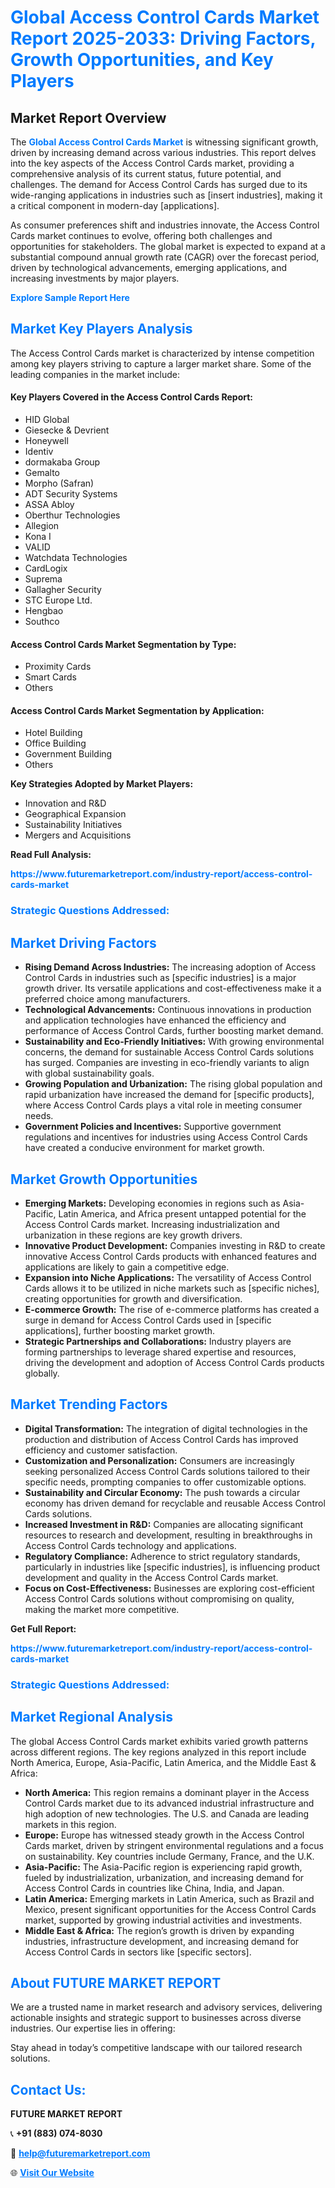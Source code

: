<h1 style="color: #007BFF;">Global Access Control Cards Market Report 2025-2033: Driving Factors, Growth Opportunities, and Key Players</h1>

<section id="overview">
<h2>Market Report Overview</h2>
<p>The <a href="https://www.futuremarketreport.com/industry-report/access-control-cards-market" style="color: #007BFF; text-decoration: none;"><strong>Global Access Control Cards Market</strong></a> is witnessing significant growth, driven by increasing demand across various industries. This report delves into the key aspects of the Access Control Cards market, providing a comprehensive analysis of its current status, future potential, and challenges. The demand for Access Control Cards has surged due to its wide-ranging applications in industries such as [insert industries], making it a critical component in modern-day [applications].</p>
<p>As consumer preferences shift and industries innovate, the Access Control Cards market continues to evolve, offering both challenges and opportunities for stakeholders. The global market is expected to expand at a substantial compound annual growth rate (CAGR) over the forecast period, driven by technological advancements, emerging applications, and increasing investments by major players.</p>
</section>

<section id="overview">
<p><a href="https://www.futuremarketreport.com/request-sample/reportId=76678" style="color: #007BFF; text-decoration: none;"><strong>Explore Sample Report Here</strong></a></p>
</section>

<section id="key-players">
<h2 style="color: #007BFF;">Market Key Players Analysis</h2>
<p>The Access Control Cards market is characterized by intense competition among key players striving to capture a larger market share. Some of the leading companies in the market include:</p>
<h4>Key Players Covered in the Access Control Cards Report:</h4>
<ul><li>HID Global</li><li>Giesecke &amp; Devrient</li><li>Honeywell</li><li>Identiv</li><li>dormakaba Group</li><li>Gemalto</li><li>Morpho (Safran)</li><li>ADT Security Systems</li><li>ASSA Abloy</li><li>Oberthur Technologies</li><li>Allegion</li><li>Kona I</li><li>VALID</li><li>Watchdata Technologies</li><li>CardLogix</li><li>Suprema</li><li>Gallagher Security</li><li>STC Europe Ltd.</li><li>Hengbao</li><li>Southco</li></ul>
<h4>Access Control Cards Market Segmentation by Type:</h4>
<ul><li>Proximity Cards</li><li>Smart Cards</li><li>Others</li></ul>

<h4>Access Control Cards Market Segmentation by Application:</h4>
<ul><li>Hotel Building</li><li>Office Building</li><li>Government Building</li><li>Others</li></ul>
<p><strong>Key Strategies Adopted by Market Players:</strong></p>
<ul>
<li>Innovation and R&D</li>
<li>Geographical Expansion</li>
<li>Sustainability Initiatives</li>
<li>Mergers and Acquisitions</li>
</ul>
</section>

<section>
<p><strong>Read Full Analysis: </strong></p><a href="https://www.futuremarketreport.com/industry-report/access-control-cards-market" style="color: #007BFF; text-decoration: none;"><strong>https://www.futuremarketreport.com/industry-report/access-control-cards-market</strong></a>
<h3 style="color: #007BFF;">Strategic Questions Addressed:</h3>
</section>

<section id="driving-factors">
<h2 style="color: #007BFF;">Market Driving Factors</h2>
<ul>
<li><strong>Rising Demand Across Industries:</strong> The increasing adoption of Access Control Cards in industries such as [specific industries] is a major growth driver. Its versatile applications and cost-effectiveness make it a preferred choice among manufacturers.</li>
<li><strong>Technological Advancements:</strong> Continuous innovations in production and application technologies have enhanced the efficiency and performance of Access Control Cards, further boosting market demand.</li>
<li><strong>Sustainability and Eco-Friendly Initiatives:</strong> With growing environmental concerns, the demand for sustainable Access Control Cards solutions has surged. Companies are investing in eco-friendly variants to align with global sustainability goals.</li>
<li><strong>Growing Population and Urbanization:</strong> The rising global population and rapid urbanization have increased the demand for [specific products], where Access Control Cards plays a vital role in meeting consumer needs.</li>
<li><strong>Government Policies and Incentives:</strong> Supportive government regulations and incentives for industries using Access Control Cards have created a conducive environment for market growth.</li>
</ul>
</section>

<section id="growth-opportunities">
<h2 style="color: #007BFF;">Market Growth Opportunities</h2>
<ul>
<li><strong>Emerging Markets:</strong> Developing economies in regions such as Asia-Pacific, Latin America, and Africa present untapped potential for the Access Control Cards market. Increasing industrialization and urbanization in these regions are key growth drivers.</li>
<li><strong>Innovative Product Development:</strong> Companies investing in R&D to create innovative Access Control Cards products with enhanced features and applications are likely to gain a competitive edge.</li>
<li><strong>Expansion into Niche Applications:</strong> The versatility of Access Control Cards allows it to be utilized in niche markets such as [specific niches], creating opportunities for growth and diversification.</li>
<li><strong>E-commerce Growth:</strong> The rise of e-commerce platforms has created a surge in demand for Access Control Cards used in [specific applications], further boosting market growth.</li>
<li><strong>Strategic Partnerships and Collaborations:</strong> Industry players are forming partnerships to leverage shared expertise and resources, driving the development and adoption of Access Control Cards products globally.</li>
</ul>
</section>

<section id="trending-factors">
<h2 style="color: #007BFF;">Market Trending Factors</h2>
<ul>
<li><strong>Digital Transformation:</strong> The integration of digital technologies in the production and distribution of Access Control Cards has improved efficiency and customer satisfaction.</li>
<li><strong>Customization and Personalization:</strong> Consumers are increasingly seeking personalized Access Control Cards solutions tailored to their specific needs, prompting companies to offer customizable options.</li>
<li><strong>Sustainability and Circular Economy:</strong> The push towards a circular economy has driven demand for recyclable and reusable Access Control Cards solutions.</li>
<li><strong>Increased Investment in R&D:</strong> Companies are allocating significant resources to research and development, resulting in breakthroughs in Access Control Cards technology and applications.</li>
<li><strong>Regulatory Compliance:</strong> Adherence to strict regulatory standards, particularly in industries like [specific industries], is influencing product development and quality in the Access Control Cards market.</li>
<li><strong>Focus on Cost-Effectiveness:</strong> Businesses are exploring cost-efficient Access Control Cards solutions without compromising on quality, making the market more competitive.</li>
</ul>
</section>

<section>
<p><strong>Get Full Report: </strong></p><a href="https://www.futuremarketreport.com/industry-report/access-control-cards-market" style="color: #007BFF; text-decoration: none;"><strong>https://www.futuremarketreport.com/industry-report/access-control-cards-market</strong></a>
<h3 style="color: #007BFF;">Strategic Questions Addressed:</h3>
</section>


<section id="regional-analysis">
<h2 style="color: #007BFF;">Market Regional Analysis</h2>
<p>The global Access Control Cards market exhibits varied growth patterns across different regions. The key regions analyzed in this report include North America, Europe, Asia-Pacific, Latin America, and the Middle East & Africa:</p>
<ul>
<li><strong>North America:</strong> This region remains a dominant player in the Access Control Cards market due to its advanced industrial infrastructure and high adoption of new technologies. The U.S. and Canada are leading markets in this region.</li>
<li><strong>Europe:</strong> Europe has witnessed steady growth in the Access Control Cards market, driven by stringent environmental regulations and a focus on sustainability. Key countries include Germany, France, and the U.K.</li>
<li><strong>Asia-Pacific:</strong> The Asia-Pacific region is experiencing rapid growth, fueled by industrialization, urbanization, and increasing demand for Access Control Cards in countries like China, India, and Japan.</li>
<li><strong>Latin America:</strong> Emerging markets in Latin America, such as Brazil and Mexico, present significant opportunities for the Access Control Cards market, supported by growing industrial activities and investments.</li>
<li><strong>Middle East & Africa:</strong> The region’s growth is driven by expanding industries, infrastructure development, and increasing demand for Access Control Cards in sectors like [specific sectors].</li>
</ul>
</section>

<footer>
<h2 style="color: #007BFF;">About FUTURE MARKET REPORT</h2>
<p>We are a trusted name in market research and advisory services, delivering actionable insights and strategic support to businesses across diverse industries. Our expertise lies in offering:</p>

<p>Stay ahead in today’s competitive landscape with our tailored research solutions.</p>

<h2 style="color: #007BFF;">Contact Us:</h2>
<p><strong>FUTURE MARKET REPORT</strong></p>
<p>📞 <strong>+91 (883) 074-8030</strong></p>
<p>📧 <strong><a href="mailto:help@futuremarketreport.com" style="color: #007BFF;">help@futuremarketreport.com</a></strong></p>
<p>🌐 <strong><a href="https://www.futuremarketreport.com/" style="color: #007BFF;">Visit Our Website</a></strong></p>
</footer>
